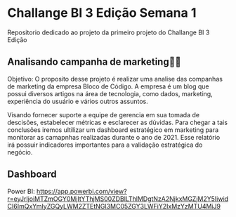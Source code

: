 # Challange BI 3 Edição Semana 1
Repositorio dedicado ao projeto da primeiro projeto do Challange BI 3 Edição



## Analisando campanha de marketing👩‍💻



Objetivo: O proposito desse projeto é realizar uma analise das companhas de marketing da empresa Bloco de Código. A empresa é um blog que possui diversos artigos na área de tecnologia, 
como dados, marketing, experiência do usuário e vários outros assuntos.

Visando fornecer suporte a equipe de gerencia em sua tomada de descisões, estabelecer métricas e esclarecer as dúvidas. Para chegar a tais conclusões iremos ultilizar um dashboard estratégico em marketing para monitorar as camapnhas realizadas durante o ano de 2021. Esse relatório irá possuir indicadores importantes para a validação estratégica do negócio.




## Dashboard
Power BI: https://app.powerbi.com/view?r=eyJrIjoiMTZmOGY0MjItYThjMS00ZDBlLThlMDgtNzA2NjkxMGZjM2Y5IiwidCI6ImQxYmIyZGQyLWM2ZTEtNGI3MC05ZGY3LWFiY2IxMzYzMTU4MiJ9
